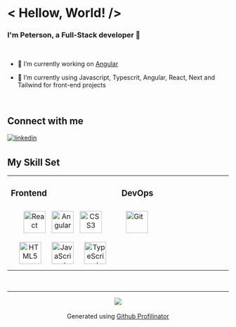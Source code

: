 
 # < Hellow, World! />  

  

 ### I'm Peterson, a Full-Stack developer 🚀  
<br/>

- 🔭 I’m currently working on <a href="https://angular.io/" target="_blank">Angular</a>
  

- 🌱 I’m currently using Javascript, Typescrit, Angular, React, Next and Tailwind for front-end projects
  

<br/>  


 ## Connect with me 


<a href="https://linkedin.com/in/petersonperez" target="_blank">
<img src=https://img.shields.io/badge/linkedin-%231E77B5.svg?&style=for-the-badge&logo=linkedin&logoColor=white alt=linkedin style="margin-bottom: 5px;" />
</a>

<br/>


 ## My Skill Set  
<table><tr><td valign="top" width="33%">



 ### Frontend  
 <div align="center">
<a href="https://reactjs.org/" target="_blank"><img style="margin: 10px" src="https://profilinator.rishav.dev/skills-assets/react-original-wordmark.svg" alt="React" height="50" /></a>
<a href="https://angular.io/"><img src="https://logowik.com/content/uploads/images/179_angular.jpg" alt="Angular" height="50" data-canonical-src="https://profilinator.rishav.dev/skills-assets/angularjs-original.svg" style="max-width: 100%;"></a>
<a href="https://www.w3schools.com/css/" target="_blank"><img style="margin: 10px" src="https://profilinator.rishav.dev/skills-assets/css3-original-wordmark.svg" alt="CSS3" height="50" /></a>  
<a href="https://en.wikipedia.org/wiki/HTML5" target="_blank"><img style="margin: 10px" src="https://profilinator.rishav.dev/skills-assets/html5-original-wordmark.svg" alt="HTML5" height="50" /></a>    
<a href="https://www.javascript.com/" target="_blank"><img style="margin: 10px" src="https://profilinator.rishav.dev/skills-assets/javascript-original.svg" alt="JavaScript" height="50" /></a>  
<a href="https://www.typescriptlang.org/" target="_blank"><img style="margin: 10px" src="https://profilinator.rishav.dev/skills-assets/typescript-original.svg" alt="TypeScript" height="50" /></a>  
<div/>

</td><td valign="top" width="33%">
  
  ### DevOps  
   
<a href="https://github.com/" target="_blank"><img style="margin: 10px" src="https://profilinator.rishav.dev/skills-assets/git-scm-icon.svg" alt="Git" height="50" /></a>  

  
</td></tr></table>  

<br/>  
  
  <hr>
<div align="center">
<img src="https://komarev.com/ghpvc/?username=peterson-perez&&style=flat-square" align="center" />
</div>
  
<br />

<div align="center">Generated using <a href="https://profilinator.rishav.dev/" target="_blank">Github Profilinator</a></div>
